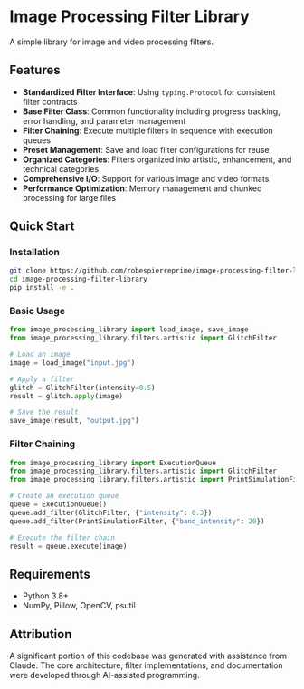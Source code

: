 # Image Processing Filter Library

A simple library for image and video processing filters.

## Features

- **Standardized Filter Interface**: Using `typing.Protocol` for consistent filter contracts
- **Base Filter Class**: Common functionality including progress tracking, error handling, and parameter management
- **Filter Chaining**: Execute multiple filters in sequence with execution queues
- **Preset Management**: Save and load filter configurations for reuse
- **Organized Categories**: Filters organized into artistic, enhancement, and technical categories
- **Comprehensive I/O**: Support for various image and video formats
- **Performance Optimization**: Memory management and chunked processing for large files

## Quick Start

### Installation

```bash
git clone https://github.com/robespierreprime/image-processing-filter-library.git
cd image-processing-filter-library
pip install -e .
```

### Basic Usage

```python
from image_processing_library import load_image, save_image
from image_processing_library.filters.artistic import GlitchFilter

# Load an image
image = load_image("input.jpg")

# Apply a filter
glitch = GlitchFilter(intensity=0.5)
result = glitch.apply(image)

# Save the result
save_image(result, "output.jpg")
```

### Filter Chaining

```python
from image_processing_library import ExecutionQueue
from image_processing_library.filters.artistic import GlitchFilter
from image_processing_library.filters.artistic import PrintSimulationFilter

# Create an execution queue
queue = ExecutionQueue()
queue.add_filter(GlitchFilter, {"intensity": 0.3})
queue.add_filter(PrintSimulationFilter, {"band_intensity": 20})

# Execute the filter chain
result = queue.execute(image)
```

## Requirements

- Python 3.8+
- NumPy, Pillow, OpenCV, psutil

## Attribution

A significant portion of this codebase was generated with assistance from Claude. The core architecture, filter implementations, and documentation were developed through AI-assisted programming.